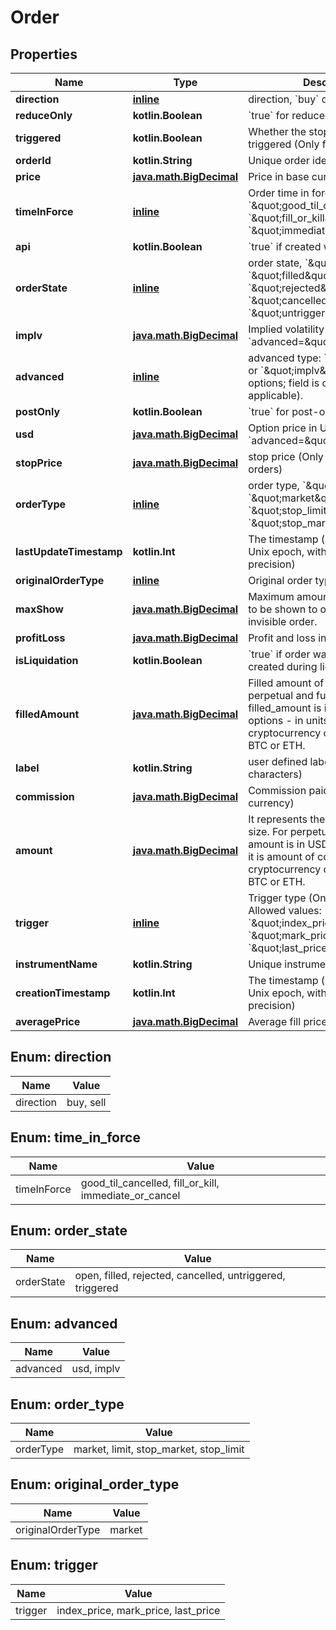 
# Order

## Properties
Name | Type | Description | Notes
------------ | ------------- | ------------- | -------------
**direction** | [**inline**](#DirectionEnum) | direction, &#x60;buy&#x60; or &#x60;sell&#x60; | 
**reduceOnly** | **kotlin.Boolean** | &#x60;true&#x60; for reduce-only orders only |  [optional]
**triggered** | **kotlin.Boolean** | Whether the stop order has been triggered (Only for stop orders) |  [optional]
**orderId** | **kotlin.String** | Unique order identifier | 
**price** | [**java.math.BigDecimal**](java.math.BigDecimal.md) | Price in base currency | 
**timeInForce** | [**inline**](#TimeInForceEnum) | Order time in force: &#x60;\&quot;good_til_cancelled\&quot;&#x60;, &#x60;\&quot;fill_or_kill\&quot;&#x60;, &#x60;\&quot;immediate_or_cancel\&quot;&#x60; | 
**api** | **kotlin.Boolean** | &#x60;true&#x60; if created with API | 
**orderState** | [**inline**](#OrderStateEnum) | order state, &#x60;\&quot;open\&quot;&#x60;, &#x60;\&quot;filled\&quot;&#x60;, &#x60;\&quot;rejected\&quot;&#x60;, &#x60;\&quot;cancelled\&quot;&#x60;, &#x60;\&quot;untriggered\&quot;&#x60; | 
**implv** | [**java.math.BigDecimal**](java.math.BigDecimal.md) | Implied volatility in percent. (Only if &#x60;advanced&#x3D;\&quot;implv\&quot;&#x60;) |  [optional]
**advanced** | [**inline**](#AdvancedEnum) | advanced type: &#x60;\&quot;usd\&quot;&#x60; or &#x60;\&quot;implv\&quot;&#x60; (Only for options; field is omitted if not applicable).  |  [optional]
**postOnly** | **kotlin.Boolean** | &#x60;true&#x60; for post-only orders only | 
**usd** | [**java.math.BigDecimal**](java.math.BigDecimal.md) | Option price in USD (Only if &#x60;advanced&#x3D;\&quot;usd\&quot;&#x60;) |  [optional]
**stopPrice** | [**java.math.BigDecimal**](java.math.BigDecimal.md) | stop price (Only for future stop orders) |  [optional]
**orderType** | [**inline**](#OrderTypeEnum) | order type, &#x60;\&quot;limit\&quot;&#x60;, &#x60;\&quot;market\&quot;&#x60;, &#x60;\&quot;stop_limit\&quot;&#x60;, &#x60;\&quot;stop_market\&quot;&#x60; | 
**lastUpdateTimestamp** | **kotlin.Int** | The timestamp (seconds since the Unix epoch, with millisecond precision) | 
**originalOrderType** | [**inline**](#OriginalOrderTypeEnum) | Original order type. Optional field |  [optional]
**maxShow** | [**java.math.BigDecimal**](java.math.BigDecimal.md) | Maximum amount within an order to be shown to other traders, 0 for invisible order. | 
**profitLoss** | [**java.math.BigDecimal**](java.math.BigDecimal.md) | Profit and loss in base currency. |  [optional]
**isLiquidation** | **kotlin.Boolean** | &#x60;true&#x60; if order was automatically created during liquidation | 
**filledAmount** | [**java.math.BigDecimal**](java.math.BigDecimal.md) | Filled amount of the order. For perpetual and futures the filled_amount is in USD units, for options - in units or corresponding cryptocurrency contracts, e.g., BTC or ETH. |  [optional]
**label** | **kotlin.String** | user defined label (up to 32 characters) | 
**commission** | [**java.math.BigDecimal**](java.math.BigDecimal.md) | Commission paid so far (in base currency) |  [optional]
**amount** | [**java.math.BigDecimal**](java.math.BigDecimal.md) | It represents the requested order size. For perpetual and futures the amount is in USD units, for options it is amount of corresponding cryptocurrency contracts, e.g., BTC or ETH. |  [optional]
**trigger** | [**inline**](#TriggerEnum) | Trigger type (Only for stop orders). Allowed values: &#x60;\&quot;index_price\&quot;&#x60;, &#x60;\&quot;mark_price\&quot;&#x60;, &#x60;\&quot;last_price\&quot;&#x60;. |  [optional]
**instrumentName** | **kotlin.String** | Unique instrument identifier |  [optional]
**creationTimestamp** | **kotlin.Int** | The timestamp (seconds since the Unix epoch, with millisecond precision) | 
**averagePrice** | [**java.math.BigDecimal**](java.math.BigDecimal.md) | Average fill price of the order |  [optional]


<a name="DirectionEnum"></a>
## Enum: direction
Name | Value
---- | -----
direction | buy, sell


<a name="TimeInForceEnum"></a>
## Enum: time_in_force
Name | Value
---- | -----
timeInForce | good_til_cancelled, fill_or_kill, immediate_or_cancel


<a name="OrderStateEnum"></a>
## Enum: order_state
Name | Value
---- | -----
orderState | open, filled, rejected, cancelled, untriggered, triggered


<a name="AdvancedEnum"></a>
## Enum: advanced
Name | Value
---- | -----
advanced | usd, implv


<a name="OrderTypeEnum"></a>
## Enum: order_type
Name | Value
---- | -----
orderType | market, limit, stop_market, stop_limit


<a name="OriginalOrderTypeEnum"></a>
## Enum: original_order_type
Name | Value
---- | -----
originalOrderType | market


<a name="TriggerEnum"></a>
## Enum: trigger
Name | Value
---- | -----
trigger | index_price, mark_price, last_price



